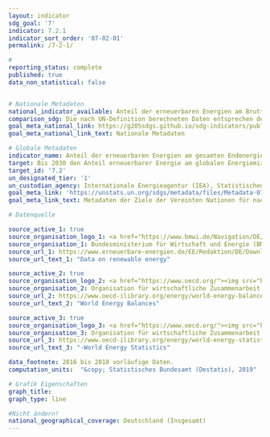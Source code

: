 ```yaml
---
layout: indicator
sdg_goal: '7'
indicator: 7.2.1
indicator_sort_order: '07-02-01'
permalink: /7-2-1/

#
reporting_status: complete
published: true
data_non_statistical: false


# Nationale Metadaten
national_indicator_available: Anteil der erneuerbaren Energien am Bruttoendenergieverbrauch (nach nationaler Definition) <br> Anteil der erneuerbaren Energien am gesamten Endenergieverbrauch (nach UN-Definition)
comparison_sdg: Die nach UN-Definition berechneten Daten entsprechen der Metadatenbeschreibung.
goal_meta_national_link: https://g205sdgs.github.io/sdg-indicators/public/MetaDe/7.2.1.pdf
goal_meta_national_link_text: Nationale Metadaten

# Globale Metadaten
indicator_name: Anteil der erneuerbaren Energien am gesamten Endenergieverbrauch
target: Bis 2030 den Anteil erneuerbarer Energie am globalen Energiemix deutlich erhöhen
target_id: '7.2'
un_designated_tier: '1'
un_custodian_agency: Internationale Energieagentur (IEA), Statistischen Division der UN (UNSD), UN Energy, Internationale Organisation für erneuerbare Energien (IRENA)
goal_meta_link: 'https://unstats.un.org/sdgs/metadata/files/Metadata-07-02-01.pdf '
goal_meta_link_text: Metadaten der Ziele der Vereinten Nationen für nachhaltige Entwicklung

# Datenquelle

source_active_1: true
source_organisation_logo_1: <a href="https://www.bmwi.de/Navigation/DE/Home/home.html"><img src="https://g205sdgs.github.io/sdg-indicators/public/logos/bmwi.png" alt="Logo BMWI"/></a>
source_organisation_1: Bundesministerium für Wirtschaft und Energie (BMWI)
source_url_1: https://www.erneuerbare-energien.de/EE/Redaktion/DE/Downloads/zeitreihen-zur-entwicklung-der-erneuerbaren-energien-in-deutschland-1990-2018-en.pdf?__blob=publicationFile&v=6
source_url_text_1: "Data on renewable energy"

source_active_2: true
source_organisation_logo_2: <a href="https://www.oecd.org/"><img src="https://g205sdgs.github.io/sdg-indicators/public/logos/oecd.png" alt="Logo OECD" /></a>
source_organisation_2: Organisation für wirtschaftliche Zusammenarbeit und Entwicklung (OECD)
source_url_2: https://www.oecd-ilibrary.org/energy/world-energy-balances_25186442
source_url_text_2: "World Energy Balances"

source_active_3: true
source_organisation_logo_3: <a href="https://www.oecd.org/"><img src="https://g205sdgs.github.io/sdg-indicators/public/logos/oecd.png" alt="Logo OECD" /></a>
source_organisation_3: Organisation für wirtschaftliche Zusammenarbeit und Entwicklung (OECD)
source_url_3: https://www.oecd-ilibrary.org/energy/world-energy-statistics_25183885
source_url_text_3: "-World Energy Statistics"

data_footnote: 2016 bis 2018 vorläufige Daten.
computation_units:  "&copy; Statistisches Bundesamt (Destatis), 2019"

# Grafik Eigenschaften
graph_title:
graph_type: line

#Nicht ändern!
national_geographical_coverage: Deutschland (Insgesamt)
---
```

